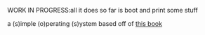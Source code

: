 WORK IN PROGRESS:all it does so far is boot and print some stuff

a (s)imple (o)perating (s)ystem based off of [this book](https://www.cs.bham.ac.uk/~exr/lectures/opsys/10_11/lectures/os-dev.pdf)
